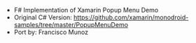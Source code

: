 - F# Implementation of Xamarin Popup Menu Demo
- Original C# Version: https://github.com/xamarin/monodroid-samples/tree/master/PopupMenuDemo
- Port by: Francisco Munoz
